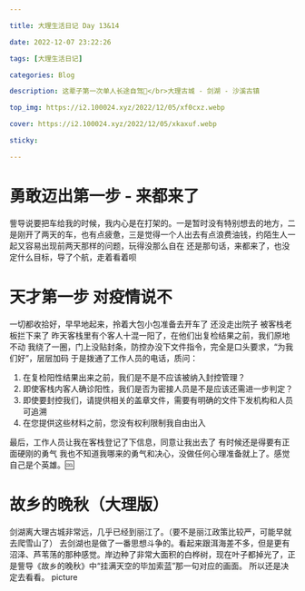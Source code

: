 ```yaml
---

title: 大理生活日记 Day 13&14

date: 2022-12-07 23:22:26

tags: [大理生活日记]

categories: Blog

description: 这辈子第一次单人长途自驾🚗</br>大理古城 - 剑湖 - 沙溪古镇

top_img: https://i2.100024.xyz/2022/12/05/xf0cxz.webp

cover: https://i2.100024.xyz/2022/12/05/xkaxuf.webp

sticky: 

---
```


# 勇敢迈出第一步 - 来都来了
訾导说要把车给我的时候，我内心是在打架的。一是暂时没有特别想去的地方，二是刚开了两天的车，也有点疲惫，三是觉得一个人出去有点浪费油钱，约陌生人一起又容易出现前两天那样的问题，玩得没那么自在
还是那句话，来都来了，也没定什么目标，导了个航，走着看着呗

# 天才第一步 对疫情说不
一切都收拾好，早早地起来，拎着大包小包准备去开车了
还没走出院子 被客栈老板拦下来了
昨天客栈里有个客人十混一阳了，在他们出复检结果之前，我们原地不动
我绕了一圈，门上没贴封条，防控办没下文件指令，完全是口头要求，“为我们好”，层层加码
于是拨通了工作人员的电话，质问：
1. 在复检阳性结果出来之前，我们是不是不应该被纳入封控管理？
2. 即使客栈内客人确诊阳性，我们是否为密接人员是不是应该还需进一步判定？
3. 即使要封控我们，请提供相关的盖章文件，需要有明确的文件下发机构和人员可追溯
4. 在您提供这些材料之前，您没有权利限制我自由出入

最后，工作人员让我在客栈登记了下信息，同意让我出去了
有时候还是得要有正面硬刚的勇气
我也不知道我哪来的勇气和决心，没做任何心理准备就上了。感觉自己是个英雄。🆒

# 故乡的晚秋（大理版）
剑湖离大理古城非常远，几乎已经到丽江了。（要不是丽江政策比较严，可能早就去爬雪山了）
去剑湖也是做了一番思想斗争的。看起来跟洱海差不多，但是更有沼泽、芦苇荡的那种感觉。岸边种了非常大面积的白桦树，现在叶子都掉光了，正是訾导《故乡的晚秋》中“挂满天空的毕加索蓝”那一句对应的画面。
所以还是决定去看看。
picture
